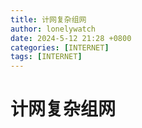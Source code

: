 ```yaml
---
title: 计网复杂组网
author: lonelywatch
date: 2024-5-12 21:28 +0800
categories: [INTERNET]
tags: [INTERNET]   
---
```


# 计网复杂组网